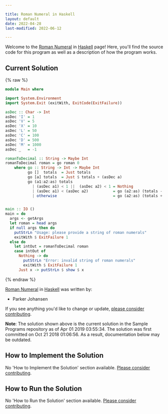 ```yaml
---

title: Roman Numeral in Haskell
layout: default
date: 2022-04-28
last-modified: 2022-06-12

---
```


Welcome to the [Roman Numeral](https://sampleprograms.io/projects/roman-numeral) in [Haskell](https://sampleprograms.io/languages/haskell) page! Here, you'll find the source code for this program as well as a description of how the program works.

## Current Solution

{% raw %}

```haskell
module Main where

import System.Environment
import System.Exit (exitWith, ExitCode(ExitFailure))

asDec :: Char -> Int
asDec 'I' = 1
asDec 'V' = 5
asDec 'X' = 10
asDec 'L' = 50
asDec 'C' = 100
asDec 'D' = 500
asDec 'M' = 1000
asDec _   = -1

romanToDecimal :: String -> Maybe Int
romanToDecimal roman = go roman 0
    where go :: String -> Int -> Maybe Int
          go []  totals  = Just totals
          go [a] totals  = Just $ totals + (asDec a)
          go (a1:a2:as) totals
            | (asDec a1) < 1 ||  (asDec a2) < 1 = Nothing
            | (asDec a1) < (asDec a2)           = go (a2:as) (totals - (asDec a1))
            | otherwise                         = go (a2:as) (totals + (asDec a1))


main :: IO ()
main = do
  args <- getArgs
  let roman = head args
  if null args then do
    putStrLn "Usage: please provide a string of roman numerals"
    exitWith $ ExitFailure 1
  else do
    let intOut = romanToDecimal roman
    case intOut of
      Nothing -> do
        putStrLn "Error: invalid string of roman numerals"
        exitWith $ ExitFailure 1
      Just x -> putStrLn $ show $ x
```

{% endraw %}

[Roman Numeral](https://sampleprograms.io/projects/roman-numeral) in [Haskell](https://sampleprograms.io/languages/haskell) was written by:

- Parker Johansen

If you see anything you'd like to change or update, [please consider contributing](https://github.com/TheRenegadeCoder/sample-programs).

**Note**: The solution shown above is the current solution in the Sample Programs repository as of Apr 01 2019 03:55:34. The solution was first committed on Oct 21 2018 01:06:56. As a result, documentation below may be outdated.

## How to Implement the Solution

No 'How to Implement the Solution' section available. [Please consider contributing](https://github.com/TheRenegadeCoder/sample-programs-website).

## How to Run the Solution

No 'How to Run the Solution' section available. [Please consider contributing](https://github.com/TheRenegadeCoder/sample-programs-website).